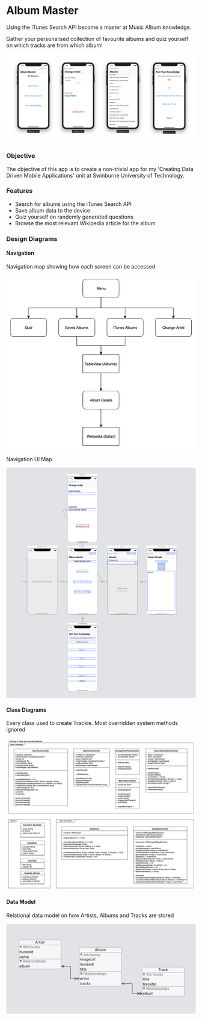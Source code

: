 # Album Master

Using the iTunes Search API become a master at Music Album knowledge.

Gather your personalised collection of favourite albums and quiz yourself on which tracks are from which album!

![AlbumMasterScreenshots](img/screenshots/all.png)

### Objective

The objective of this app is to create a non-trivial app for my 'Creating Data Driven Mobile Applications' unit at Swinburne University of Technology.

### Features

- Search for albums using the iTunes Search API
- Save album data to the device
- Quiz yourself on randomly generated questions
- Browse the most relevant Wikipedia article for the album



### Design Diagrams

#### Navigation

Navigation map showing how each screen can be accessed 

![Album Master Nagivation Model](doc/AlbumMasterNagivation.jpg)

Navigation UI Map

![Album Master UI Navigation Model](img/all.png)

#### Class Diagrams

Every class used to create Trackie. Most overridden system methods ignored

![Album Master Class Diagrams](doc/AlbumMasterClassDiagram.jpg)

#### Data Model

Relational data model on how Artists, Albums and Tracks are stored

![Album Master Data Model](doc/coreDataModel.png)
